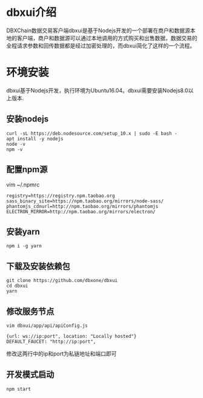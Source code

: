 


# dbxui介绍

DBXChain数据交易客户端dbxui是基于Nodejs开发的一个部署在商户和数据源本地的客户端，商户和数据源可以通过本地调用的方式购买和出售数据，数据交易的全程请求参数和回传数据都是经过加密处理的，而dbxui简化了这样的一个流程。

# 环境安装

dbxui基于Nodejs开发，执行环境为Ubuntu16.04。dbxui需要安装Nodejs8.0以上版本.

## 安装nodejs

```
curl -sL https://deb.nodesource.com/setup_10.x | sudo -E bash -
apt install -y nodejs
node -v
npm -v
```

## 配置npm源
vim ~/.npmrc

```
registry=https://registry.npm.taobao.org
sass_binary_site=https://npm.taobao.org/mirrors/node-sass/
phantomjs_cdnurl=http://npm.taobao.org/mirrors/phantomjs
ELECTRON_MIRROR=http://npm.taobao.org/mirrors/electron/
```

## 安装yarn
```
npm i -g yarn
```

## 下载及安装依赖包
```
git clone https://github.com/dbxone/dbxui
cd dbxui
yarn
```


## 修改服务节点

```
vim dbxui/app/api/apiConfig.js
```

```
{url: ws://ip:port", location: "Locally hosted"}
DEFAULT_FAUCET: "http://ip:port",
```
修改这两行中的ip和port为私链地址和端口即可

## 开发模式启动

```
npm start
```